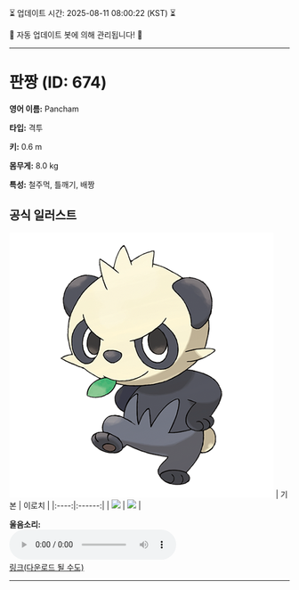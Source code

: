 
⏳ 업데이트 시간: 2025-08-11 08:00:22 (KST) ⏳

🤖 자동 업데이트 봇에 의해 관리됩니다! 🤖

---

# 판짱 (ID: 674)
**영어 이름:** Pancham

**타입:** 격투

**키:** 0.6 m

**몸무게:** 8.0 kg

**특성:** 철주먹, 틀깨기, 배짱

## 공식 일러스트
![](https://raw.githubusercontent.com/PokeAPI/sprites/master/sprites/pokemon/other/official-artwork/674.png)
| 기본 | 이로치 |
|:----:|:------:|
| <img src="http://play.pokemonshowdown.com/sprites/ani/pancham.gif" width="200"> | <img src="http://play.pokemonshowdown.com/sprites/ani-shiny/pancham.gif" width="200"> |

**울음소리:**<br><audio controls src="https://raw.githubusercontent.com/PokeAPI/cries/main/cries/pokemon/latest/674.ogg"></audio><br> [링크(다운로드 될 수도)](https://raw.githubusercontent.com/PokeAPI/cries/main/cries/pokemon/latest/674.ogg)


---
